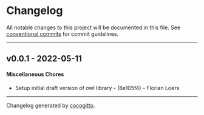 # Changelog
All notable changes to this project will be documented in this file. See [conventional commits](https://www.conventionalcommits.org/) for commit guidelines.

- - -
## v0.0.1 - 2022-05-11
#### Miscellaneous Chores
- Setup initial draft version of owl library - (8e105f4) - Florian Loers
- - -

Changelog generated by [cocogitto](https://github.com/cocogitto/cocogitto).
